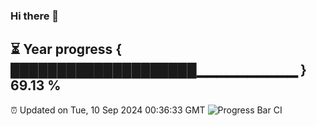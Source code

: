 ### Hi there 👋
⏳ Year progress { ████████████████████▁▁▁▁▁▁▁▁▁▁ } 69.13 %
---
⏰ Updated on Tue, 10 Sep 2024 00:36:33 GMT
![Progress Bar CI](https://github.com/Moyi321/Moyi321/workflows/Progress%20Bar%20CI/badge.svg)
